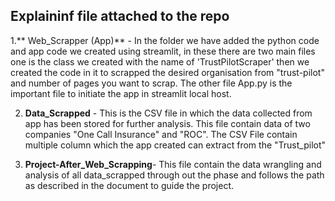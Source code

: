 ## Explaininf file attached to the repo

1.** Web_Scrapper (App)** - In the folder we have added the python code and app code we created using streamlit, in these there are two main files one is the class we created with the name of
'TrustPilotScraper' then we created the code in it to scrapped the desired organisation from "trust-pilot" and number of pages you want to scrap. The other file App.py is the 
important file to initiate the app in streamlit local host. 

2. **Data_Scrapped** - This is the CSV file in which the data collected from app has been stored for further analysis. This file contain data of two companies "One Call Insurance" and
"ROC". The CSV File contain multiple column which the app created can extract from the "Trust_pilot"

3. **Project-After_Web_Scrapping**- This file contain the data wrangling and analysis of all data_scrapped through out the phase and follows the path as described in the document 
to guide the project.



